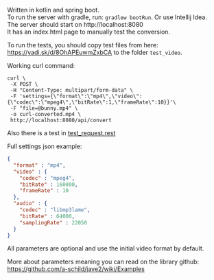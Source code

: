 Written in kotlin and spring boot.  
To run the server with gradle, run:
`gradlew bootRun`.
Or use Intellij Idea.  
The server should start on http://localhost:8080  
It has an index.html page to manually test the conversion.

To run the tests, you should copy test files from here:
https://yadi.sk/d/8OhAPEuwmZxbCA
to the folder `test_video`.

Working curl command:
```
curl \
 -X POST \
 -H "Content-Type: multipart/form-data" \
 -F 'settings={\"format\":\"mp4\",\"video\":{\"codec\":\"mpeg4\",\"bitRate\":1,\"frameRate\":10}}'\
 -F "file=@bunny.mp4" \
 -o curl-converted.mp4 \
 http://localhost:8080/api/convert   
```

Also there is a test in [test_request.rest](test_request.rest)

Full settings json example:
```json
{
  "format" : "mp4",
  "video" : {
    "codec" : "mpeg4",
    "bitRate" : 160000,
    "frameRate" : 10
  },
  "audio" : {
    "codec" : "libmp3lame",
    "bitRate" : 64000,
    "samplingRate" : 22050
  }
}
```

All parameters are optional and use the initial video format by default.

More about parameters meaning you can read on the library github: 
https://github.com/a-schild/jave2/wiki/Examples